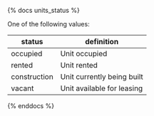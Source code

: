 {% docs units_status %}
	
One of the following values:

| status        | definition                     |
|---------------|--------------------------------|
| occupied      | Unit occupied                  |
| rented        | Unit rented                    |
| construction  | Unit currently being built     |
| vacant        | Unit available for leasing     |

{% enddocs %}